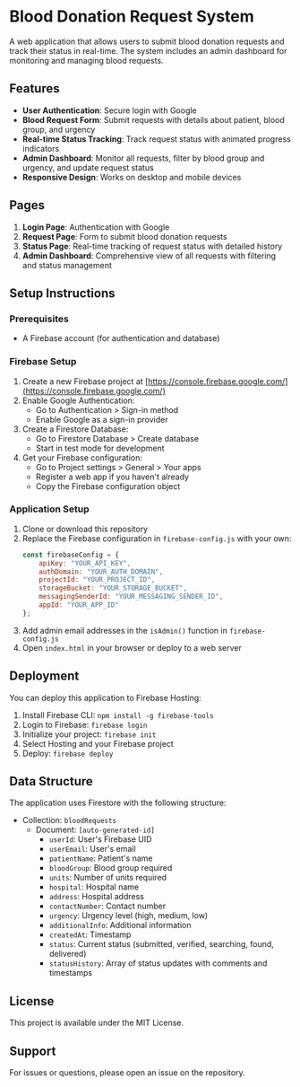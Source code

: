 # Blood Donation Request System

A web application that allows users to submit blood donation requests and track their status in real-time. The system includes an admin dashboard for monitoring and managing blood requests.

## Features

- **User Authentication**: Secure login with Google
- **Blood Request Form**: Submit requests with details about patient, blood group, and urgency
- **Real-time Status Tracking**: Track request status with animated progress indicators
- **Admin Dashboard**: Monitor all requests, filter by blood group and urgency, and update request status
- **Responsive Design**: Works on desktop and mobile devices

## Pages

1. **Login Page**: Authentication with Google
2. **Request Page**: Form to submit blood donation requests
3. **Status Page**: Real-time tracking of request status with detailed history
4. **Admin Dashboard**: Comprehensive view of all requests with filtering and status management

## Setup Instructions

### Prerequisites

- A Firebase account (for authentication and database)

### Firebase Setup

1. Create a new Firebase project at [https://console.firebase.google.com/](https://console.firebase.google.com/)
2. Enable Google Authentication:
   - Go to Authentication > Sign-in method
   - Enable Google as a sign-in provider
3. Create a Firestore Database:
   - Go to Firestore Database > Create database
   - Start in test mode for development
4. Get your Firebase configuration:
   - Go to Project settings > General > Your apps
   - Register a web app if you haven't already
   - Copy the Firebase configuration object

### Application Setup

1. Clone or download this repository
2. Replace the Firebase configuration in `firebase-config.js` with your own:
   ```javascript
   const firebaseConfig = {
       apiKey: "YOUR_API_KEY",
       authDomain: "YOUR_AUTH_DOMAIN",
       projectId: "YOUR_PROJECT_ID",
       storageBucket: "YOUR_STORAGE_BUCKET",
       messagingSenderId: "YOUR_MESSAGING_SENDER_ID",
       appId: "YOUR_APP_ID"
   };
   ```
3. Add admin email addresses in the `isAdmin()` function in `firebase-config.js`
4. Open `index.html` in your browser or deploy to a web server

## Deployment

You can deploy this application to Firebase Hosting:

1. Install Firebase CLI: `npm install -g firebase-tools`
2. Login to Firebase: `firebase login`
3. Initialize your project: `firebase init`
4. Select Hosting and your Firebase project
5. Deploy: `firebase deploy`

## Data Structure

The application uses Firestore with the following structure:

- Collection: `bloodRequests`
  - Document: `[auto-generated-id]`
    - `userId`: User's Firebase UID
    - `userEmail`: User's email
    - `patientName`: Patient's name
    - `bloodGroup`: Blood group required
    - `units`: Number of units required
    - `hospital`: Hospital name
    - `address`: Hospital address
    - `contactNumber`: Contact number
    - `urgency`: Urgency level (high, medium, low)
    - `additionalInfo`: Additional information
    - `createdAt`: Timestamp
    - `status`: Current status (submitted, verified, searching, found, delivered)
    - `statusHistory`: Array of status updates with comments and timestamps

## License

This project is available under the MIT License.

## Support

For issues or questions, please open an issue on the repository. 